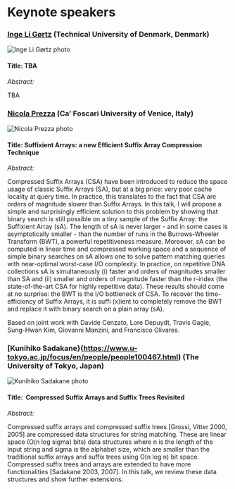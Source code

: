 # Keynote speakers


###  [Inge Li Gørtz](https://www.imm.dtu.dk/~inge/) (Technical University of Denmark, Denmark)

![Inge Li Gørtz photo](https://www.imm.dtu.dk/~inge/inge-wb.jpeg)

#### Title: TBA

*Abstract:*

TBA


###  [Nicola Prezza](https://unive.it/data/persone/24170321) (Ca’ Foscari University of Venice, Italy)

![Nicola Prezza photo](https://www.unive.it/pag/fileadmin/user_upload/img/persone/24170321.jpg)

#### Title: Suffixient Arrays: a new Efficient Suffix Array Compression Technique

*Abstract:*

Compressed Suffix Arrays (CSA) have been introduced to reduce the space usage
of classic Suffix Arrays (SA), but at a big price: very poor cache locality at
query time. In practice, this translates to the fact that CSA are orders of
magnitude slower than Suffix Arrays. In this talk, I will propose a simple and
surprisingly efficient solution to this problem by showing that binary search
is still possible on a tiny sample of the Suffix Array: the Suffixient Array
(sA). The length of sA is never larger - and in some cases is asymptotically
smaller - than the number of runs in the Burrows-Wheeler Transform (BWT), a
powerful repetitiveness measure. Moreover, sA can be computed in linear time
and compressed working space and a sequence of simple binary searches on sA
allows one to solve pattern matching queries with near-optimal worst-case I/O
complexity. In practice, on repetitive DNA collections sA is simultaneously (i)
faster and orders of magnitudes smaller than SA and (ii) smaller and orders of
magnitude faster than the r-index (the state-of-the-art CSA for highly
repetitive data). These results should come at no surprise: the BWT is the I/O
bottleneck of CSA. To recover the time-efficiency of Suffix Arrays, it is suffi
(x)ient to completely remove the BWT and replace it with binary search on a
plain array (sA).

Based on joint work with Davide Cenzato, Lore Depuydt, Travis Gagie, Sung-Hwan
Kim, Giovanni Manzini, and Francisco Olivares.

###  [Kunihiko Sadakane}(https://www.u-tokyo.ac.jp/focus/en/people/people100467.html) (The University of Tokyo, Japan)

![Kunihiko Sadakane photo](https://researchmap.jp/sada/avatar.JPG)


#### Title:  Compressed Suffix Arrays and Suffix Trees Revisited

*Abstract:*

Compressed suffix arrays and compressed suffix trees [Grossi, Vitter 2000, 2005]
are compressed data structures for string matching. These are linear
space (O(n log sigma) bits)
data structures where n is the length of the input string and sigma is
the alphabet size,
which are smaller than the traditional suffix arrays and suffix trees
using O(n log n) bit space.
Compressed suffix trees and arrays are extended to have more
functionalities [Sadakane 2003, 2007].
In this talk, we review these data structures and show further extensions.
